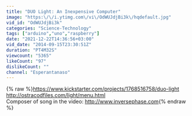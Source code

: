 ```yaml
---
title: "DUO Light: An Inexpensive Computer"
image: "https:\/\/i.ytimg.com\/vi\/OdWUJdjBi3k\/hqdefault.jpg"
vid_id: "OdWUJdjBi3k"
categories: "Science-Technology"
tags: ["arduino","uno","raspberry"]
date: "2021-12-22T14:36:56+03:00"
vid_date: "2014-09-15T23:30:51Z"
duration: "PT4M32S"
viewcount: "5365"
likeCount: "97"
dislikeCount: ""
channel: "Esperantanaso"
---
```

{% raw %}<a rel="nofollow" target="blank" href="https://www.kickstarter.com/projects/1768516758/duo-light">https://www.kickstarter.com/projects/1768516758/duo-light</a><br /><a rel="nofollow" target="blank" href="http://ostracodfiles.com/light/menu.html">http://ostracodfiles.com/light/menu.html</a><br />Composer of song in the video: <a rel="nofollow" target="blank" href="http://www.inversephase.com">http://www.inversephase.com</a>{% endraw %}
